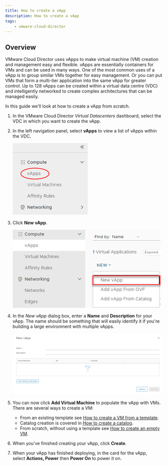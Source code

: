 ```yaml
---
title: How to create a vApp
description: How to create a vApp
tags:
    - vmware-cloud-director
---
```


## Overview

VMware Cloud Director uses vApps to make virtual machine (VM) creation and management easy and flexible. vApps are essentially containers for VMs and can be used in many ways. One of the most common uses of a vApp is to group similar VMs together for easy management. Or you can put VMs that form a multi-tier application into the same vApp for greater control. Up to 128 vApps can be created within a virtual data centre (VDC) and intelligently networked to create complex architectures that can be managed easily.

In this guide we'll look at how to create a vApp from scratch.

1. In the VMware Cloud Director _Virtual Datacenters_ dashboard, select the VDC in which you want to create the vApp.

1. In the left navigation panel, select **vApps** to view a list of vApps within the VDC.

    ![Nav VApp](./assets/nav_vapp.png)

1. Click **New vApp**.

    ![New VApp](./assets/new_vapp.png)

1. In the _New vApp_ dialog box, enter a **Name** and **Description** for your vApp. The name should be something that will easily identify it if you're building a large environment with multiple vApps.

    ![New VApp details](./assets/new_vapp_details.png)

1. You can now click **Add Virtual Machine** to populate the vApp with VMs. There are several ways to create a VM:

    - From an existing template see [How to create a VM from a template](./how_to_create_a_vm_from_a_template.md).
    - Catalog creation is covered in [How to create a catalog](../Catalogs/how_to_create_a_catalog.md).
    - From scratch, without using a template see [How to create an empty VM](how_to_create_an_empty_vm.md).

1. When you've finished creating your vApp, click **Create**.

1. When your vApp has finished deploying, in the card for the vApp, select **Actions, Power** then **Power On** to power it on.
